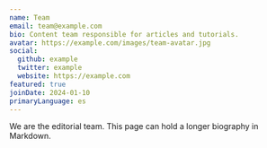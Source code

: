 ```yaml
---
name: Team
email: team@example.com
bio: Content team responsible for articles and tutorials.
avatar: https://example.com/images/team-avatar.jpg
social:
  github: example
  twitter: example
  website: https://example.com
featured: true
joinDate: 2024-01-10
primaryLanguage: es
---
```


We are the editorial team. This page can hold a longer biography in Markdown.
